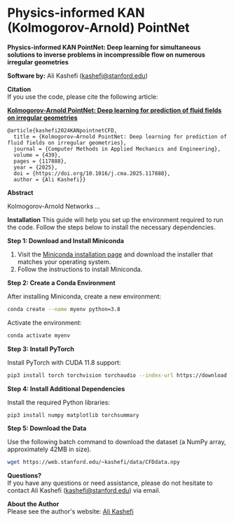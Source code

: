 # Physics-informed KAN (Kolmogorov-Arnold) PointNet

**Physics-informed KAN PointNet: Deep learning for simultaneous solutions to inverse problems in incompressible flow on numerous irregular geometries**

**Software by:** Ali Kashefi (kashefi@stanford.edu) 

**Citation** <br>
If you use the code, please cite the following article: <br>

**[Kolmogorov-Arnold PointNet: Deep learning for prediction of fluid fields on irregular geometries](https://doi.org/10.1016/j.cma.2025.117888)**

    @article{kashefi2024KANpointnetCFD,
      title = {Kolmogorov–Arnold PointNet: Deep learning for prediction of fluid fields on irregular geometries},
      journal = {Computer Methods in Applied Mechanics and Engineering},
      volume = {439},
      pages = {117888},
      year = {2025},
      doi = {https://doi.org/10.1016/j.cma.2025.117888},
      author = {Ali Kashefi}}

**Abstract** <be>

Kolmogorov-Arnold Networks ...

**Installation** <be>
This guide will help you set up the environment required to run the code. Follow the steps below to install the necessary dependencies.

**Step 1: Download and Install Miniconda**

1. Visit the [Miniconda installation page](https://docs.conda.io/en/latest/miniconda.html) and download the installer that matches your operating system.
2. Follow the instructions to install Miniconda.

**Step 2: Create a Conda Environment**

After installing Miniconda, create a new environment:

```bash
conda create --name myenv python=3.8
```

Activate the environment:

```bash
conda activate myenv
```

**Step 3: Install PyTorch**

Install PyTorch with CUDA 11.8 support:

```bash
pip3 install torch torchvision torchaudio --index-url https://download.pytorch.org/whl/cu118
```

**Step 4: Install Additional Dependencies**

Install the required Python libraries:

```bash
pip3 install numpy matplotlib torchsummary
```

**Step 5: Download the Data** <be>

Use the following batch command to download the dataset (a NumPy array, approximately 42MB in size).

```bash
wget https://web.stanford.edu/~kashefi/data/CFDdata.npy
```

**Questions?** <br>
If you have any questions or need assistance, please do not hesitate to contact Ali Kashefi (kashefi@stanford.edu) via email. 

**About the Author** <br>
Please see the author's website: [Ali Kashefi](https://web.stanford.edu/~kashefi/) 

